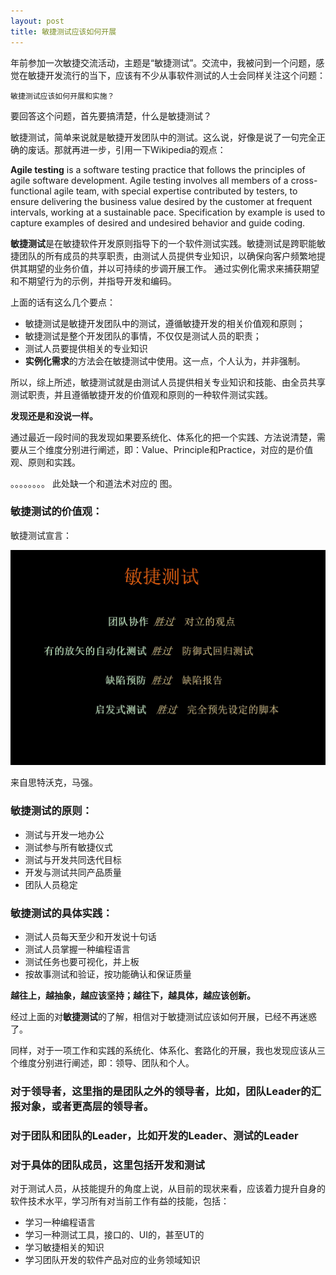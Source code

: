 ```yaml
---
layout: post
title: 敏捷测试应该如何开展
---
```


年前参加一次敏捷交流活动，主题是“敏捷测试”。交流中，我被问到一个问题，感觉在敏捷开发流行的当下，应该有不少从事软件测试的人士会同样关注这个问题：

    敏捷测试应该如何开展和实施？

要回答这个问题，首先要搞清楚，什么是敏捷测试？

敏捷测试，简单来说就是敏捷开发团队中的测试。这么说，好像是说了一句完全正确的废话。那就再进一步，引用一下Wikipedia的观点：

**Agile testing** is a software testing practice that follows the principles of agile software development. Agile testing involves all members of a cross-functional agile team, with special expertise contributed by testers, to ensure delivering the business value desired by the customer at frequent intervals, working at a sustainable pace. Specification by example is used to capture examples of desired and undesired behavior and guide coding.

**敏捷测试**是在敏捷软件开发原则指导下的一个软件测试实践。敏捷测试是跨职能敏捷团队的所有成员的共享职责，由测试人员提供专业知识，以确保向客户频繁地提供其期望的业务价值，并以可持续的步调开展工作。 通过实例化需求来捕获期望和不期望行为的示例，并指导开发和编码。

上面的话有这么几个要点：

* 敏捷测试是敏捷开发团队中的测试，遵循敏捷开发的相关价值观和原则；
* 敏捷测试是整个开发团队的事情，不仅仅是测试人员的职责；
* 测试人员要提供相关的专业知识
* **实例化需求**的方法会在敏捷测试中使用。这一点，个人认为，并非强制。

所以，综上所述，敏捷测试就是由测试人员提供相关专业知识和技能、由全员共享测试职责，并且遵循敏捷开发的价值观和原则的一种软件测试实践。

**发现还是和没说一样。**

通过最近一段时间的我发现如果要系统化、体系化的把一个实践、方法说清楚，需要从三个维度分别进行阐述，即：Value、Principle和Practice，对应的是价值观、原则和实践。

。。。。。。。。 此处缺一个和道法术对应的 图。


### 敏捷测试的价值观：

敏捷测试宣言：

![](..\images\AgileTesting.jpg)

来自思特沃克，马强。

### 敏捷测试的原则：

* 测试与开发一地办公
* 测试参与所有敏捷仪式
* 测试与开发共同迭代目标
* 开发与测试共同产品质量
* 团队人员稳定

### 敏捷测试的具体实践：

* 测试人员每天至少和开发说十句话
* 测试人员掌握一种编程语言
* 测试任务也要可视化，并上板
* 按故事测试和验证，按功能确认和保证质量


**越往上，越抽象，越应该坚持；越往下，越具体，越应该创新。**

经过上面的对**敏捷测试**的了解，相信对于敏捷测试应该如何开展，已经不再迷惑了。

同样，对于一项工作和实践的系统化、体系化、套路化的开展，我也发现应该从三个维度分别进行阐述，即：领导、团队和个人。

### 对于领导者，这里指的是团队之外的领导者，比如，团队Leader的汇报对象，或者更高层的领导者。


### 对于团队和团队的Leader，比如开发的Leader、测试的Leader


### 对于具体的团队成员，这里包括开发和测试

对于测试人员，从技能提升的角度上说，从目前的现状来看，应该着力提升自身的软件技术水平，学习所有对当前工作有益的技能，包括：

* 学习一种编程语言
* 学习一种测试工具，接口的、UI的，甚至UT的
* 学习敏捷相关的知识
* 学习团队开发的软件产品对应的业务领域知识







